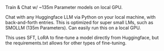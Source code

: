 Train & Chat w/ ~135m Parameter models on local GPU.

Chat with any Huggingface LLM via Python on your local machine, with back-and-forth entries.  This is optimized for super small LMs, such as SMOLLM (135m Parameters).
Can easily run this on a local GPU.

This uses SFT, LoRA to fine-tune a model directly from Huggingface, but the requirements.txt allows for other types of fine-tuning.
